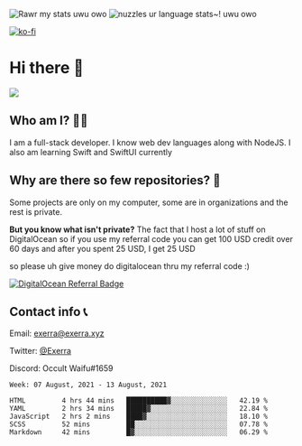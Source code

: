 ![Rawr my stats uwu owo](https://github.stats.exerra.xyz/api?username=Exerra&show_icons=true&theme=buefy)
![nuzzles ur language stats~! uwu owo](https://github.stats.exerra.xyz/api/top-langs/?username=Exerra&layout=compact)

[![ko-fi](https://www.ko-fi.com/img/githubbutton_sm.svg)](https://ko-fi.com/X8X130H96)
# Hi there 👋
<a href="https://status.exerra.xyz" id="freshstatus-badge-root"
  data-banner-style="compact">
  <img src="https://public-api.freshstatus.io/v1/public/badge.svg/?badge=0b9b52df-6e1d-4d16-b836-5595b35bcef8" />
    </a>
## Who am I? 🙋‍♀️
I am a full-stack developer. I know web dev languages along with NodeJS. I also am learning Swift and SwiftUI currently
## Why are there so few repositories? 🤔
Some projects are only on my computer, some are in organizations and the rest is private.

**But you know what isn't private?** The fact that I host a lot of stuff on DigitalOcean so if you use my referral code you can get 100 USD credit over 60 days and after you spent 25 USD, I get 25 USD

so please uh give money do digitalocean thru my referral code :)

[![DigitalOcean Referral Badge](https://web-platforms.sfo2.digitaloceanspaces.com/WWW/Badge%203.svg)](https://www.digitalocean.com/?refcode=724deb483716&utm_campaign=Referral_Invite&utm_medium=Referral_Program&utm_source=badge)
## Contact info 📞
Email: [exerra@exerra.xyz](mailto:exerra@exerra.xyz)

Twitter: [@Exerra](https://twitter.com/exerra)

Discord: Occult Waifu#1659

<!--START_SECTION:waka-->
```text
Week: 07 August, 2021 - 13 August, 2021

HTML         4 hrs 44 mins   ██████████▓░░░░░░░░░░░░░░   42.19 % 
YAML         2 hrs 34 mins   █████▓░░░░░░░░░░░░░░░░░░░   22.84 % 
JavaScript   2 hrs 2 mins    ████▓░░░░░░░░░░░░░░░░░░░░   18.10 % 
SCSS         52 mins         ██░░░░░░░░░░░░░░░░░░░░░░░   07.78 % 
Markdown     42 mins         █▓░░░░░░░░░░░░░░░░░░░░░░░   06.29 % 
```
<!--END_SECTION:waka-->


